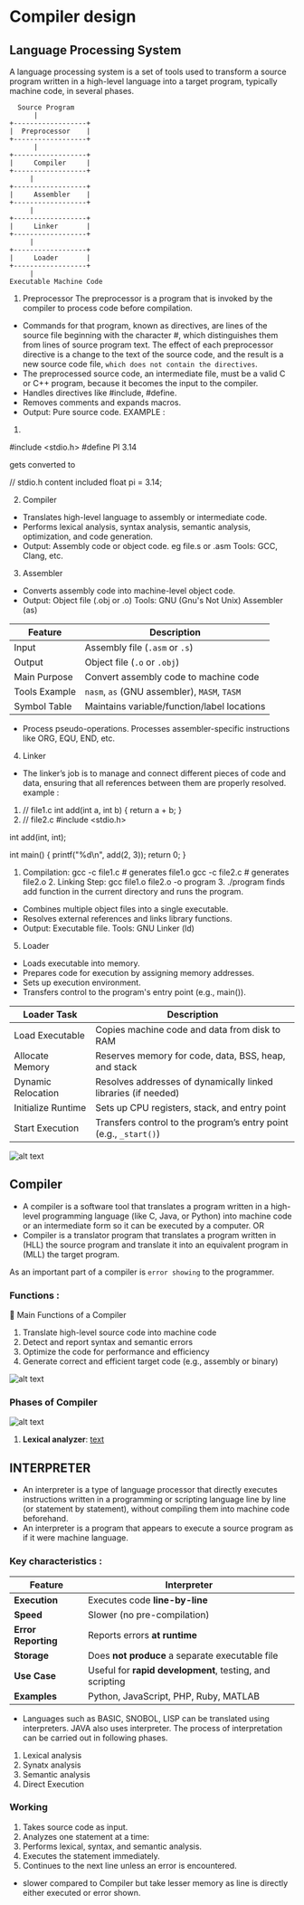 # Compiler design

##  Language Processing System
A language processing system is a set of tools used to transform a source program written in a high-level language into a target program, typically machine code, in several phases.

      Source Program
          |
    +------------------+
    |  Preprocessor    |
    +------------------+
          |
    +------------------+
    |     Compiler     |
    +------------------+
         |
    +------------------+
    |     Assembler    |
    +------------------+
         |
    +------------------+
    |     Linker       |
    +------------------+
         |
    +------------------+
    |     Loader       |
    +------------------+
         |
    Executable Machine Code

1. Preprocessor
The preprocessor is a program that is invoked by the compiler to process code before compilation. 
- Commands for that program, known as directives, are lines of the source file beginning with the character #, which distinguishes them from lines of source program text. The effect of each preprocessor directive is a change to the text of the source code, and the result is a new source code file, `which does not contain the directives`. 
- The preprocessed source code, an intermediate file, must be a valid C or C++ program, because it becomes the input to the compiler.
- Handles directives like #include, #define.
- Removes comments and expands macros.
- Output: Pure source code.
EXAMPLE :
1. 

#include <stdio.h>
#define PI 3.14

gets converted to 

// stdio.h content included
float pi = 3.14;

2. Compiler
- Translates high-level language to assembly or intermediate code.
- Performs lexical analysis, syntax analysis, semantic analysis, optimization, and code generation.
- Output: Assembly code or object code. eg file.s or .asm
Tools: GCC, Clang, etc.


3. Assembler
- Converts assembly code into machine-level object code.
- Output: Object file (.obj or .o)
Tools: GNU (Gnu's Not Unix) Assembler (as)

| Feature       | Description                                    |
| ------------- | ---------------------------------------------- |
| Input         | Assembly file (`.asm` or `.s`)                 |
| Output        | Object file (`.o` or `.obj`)                   |
| Main Purpose  | Convert assembly code to machine code          |
| Tools Example | `nasm`, `as` (GNU assembler), `MASM`, `TASM`   |
| Symbol Table  | Maintains variable/function/label locations    |

- Process pseudo-operations.
Processes assembler-specific instructions like ORG, EQU, END, etc.


4. Linker
- The linker’s job is to manage and connect different pieces of code and data, ensuring that all references between them are properly resolved.
example :
1. // file1.c
int add(int a, int b) {
    return a + b;
}
2. // file2.c
#include <stdio.h>

int add(int, int);

int main() {
    printf("%d\n", add(2, 3));
    return 0;
}
   1. Compilation:
    gcc -c file1.c    # generates file1.o
    gcc -c file2.c    # generates file2.o
    2. Linking Step:
    gcc file1.o file2.o -o program
    3. ./program 
    finds add function in the current directory and runs the program.

- Combines multiple object files into a single executable.
- Resolves external references and links library functions.
- Output: Executable file.
Tools: GNU Linker (ld)

5. Loader
- Loads executable into memory.
- Prepares code for execution by assigning memory addresses.
- Sets up execution environment.
- Transfers control to the program's entry point (e.g., main()).

| Loader Task        | Description                                                       |
| ------------------ | ----------------------------------------------------------------- |
| Load Executable    | Copies machine code and data from disk to RAM                     |
| Allocate Memory    | Reserves memory for code, data, BSS, heap, and stack              |
| Dynamic Relocation | Resolves addresses of dynamically linked libraries (if needed)    |
| Initialize Runtime | Sets up CPU registers, stack, and entry point                     |
| Start Execution    | Transfers control to the program’s entry point (e.g., `_start()`) |


![alt text](<Screenshot 2025-02-27 at 5.26.01 PM copy.png>)

## Compiler 
- A compiler is a software tool that translates a program written in a high-level programming language (like C, Java, or Python) into machine code or an intermediate form so it can be executed by a computer.
OR
- Compiler is a translator program that translates a program written in (HLL) the source program and translate it into an equivalent program in (MLL) the target program.

 As an important part of a compiler is `error showing` to the programmer.

### Functions :
🔹 Main Functions of a Compiler
1. Translate high-level source code into machine code
1. Detect and report syntax and semantic errors
1. Optimize the code for performance and efficiency
1. Generate correct and efficient target code (e.g., assembly or binary)
<!-- 2 things :
1. comiple whole code and find errors if any.
2. save code to memory if no errors.

eg : GCC Compiler for c,c++. 

- exe file is saved wrt JS in Browser. -->

![alt text](image.png)

### Phases of Compiler 
![alt text](image-1.png)

1. **Lexical analyzer**: 
[text](lex.md)

## INTERPRETER
- An interpreter is a type of language processor that directly executes instructions written in a programming or scripting language line by line (or statement by statement), without compiling them into machine code beforehand.
- An interpreter is a program that appears to execute a source program as if it were machine language.

### Key characteristics :

| Feature             | Interpreter                                              |
| ------------------- | -------------------------------------------------------- |
| **Execution**       | Executes code **line-by-line**                           |
| **Speed**           | Slower (no pre-compilation)                              |
| **Error Reporting** | Reports errors **at runtime**                            |
| **Storage**         | Does **not produce** a separate executable file          |
| **Use Case**        | Useful for **rapid development**, testing, and scripting |
| **Examples**        | Python, JavaScript, PHP, Ruby, MATLAB                    |

- Languages such as BASIC, SNOBOL, LISP can be translated using interpreters. JAVA also uses interpreter. The process of interpretation can be carried out in following phases.
1. Lexical analysis
2. Synatx analysis
3. Semantic analysis
4. Direct Execution 

### Working
1. Takes source code as input.
2. Analyzes one statement at a time:
3. Performs lexical, syntax, and semantic analysis.
4. Executes the statement immediately.
5. Continues to the next line unless an error is encountered.

- slower compared to Compiler but take lesser memory as line is directly either executed or error shown.